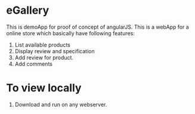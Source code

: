 # eGallery
This is demoApp for proof of concept of angularJS.
This is a webApp for a online store which basically have following features:
1. List available products
2. Display review and specification
3. Add review for product.
4. Add comments

# To view locally
1. Download and run on any webserver.
